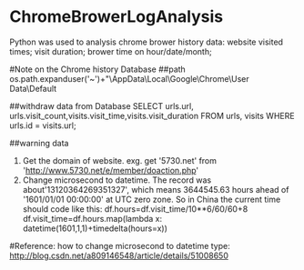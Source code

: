 # ChromeBrowerLogAnalysis
Python was used to analysis chrome brower history data:
  website visited  times; 
  visit duration;
  brower time  on  hour/date/month;


#Note on the Chrome history Database
##path
os.path.expanduser('~')+"\AppData\Local\Google\Chrome\User Data\Default

##withdraw data from Database
SELECT urls.url, urls.visit_count,visits.visit_time,visits.visit_duration FROM urls, visits WHERE urls.id = visits.url;

##warning data
1. Get the domain of website. 
  exg. get '5730.net' from 'http://www.5730.net/e/member/doaction.php'
2. Change microsecond to datetime.
  The record was about'13120364269351327', which means 3644545.63 hours ahead of '1601/01/01 00:00:00' at UTC zero zone. So in China the current time should code like this:
    df.hours=df.visit_time/10**6/60/60+8
    df.visit_time=df.hours.map(lambda x: datetime(1601,1,1)+timedelta(hours=x))

#Reference:
how to change microsecond to datetime type: http://blog.csdn.net/a809146548/article/details/51008650 
